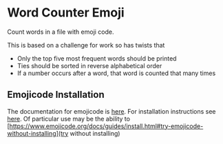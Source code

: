 # Word Counter Emoji

Count words in a file with emoji code.

This is based on a challenge for work so has twists that

+ Only the top five most frequent words should be printed
+ Ties should be sorted in reverse alphabetical order
+ If a number occurs after a word, that word is counted that many times

## Emojicode Installation

The documentation for emojicode is [here](https://www.emojicode.org/docs/). For installation instructions see [here](https://www.emojicode.org/docs/guides/install.html). Of particular use may be the ability to [https://www.emojicode.org/docs/guides/install.html#try-emojicode-without-installing](try without installing)
